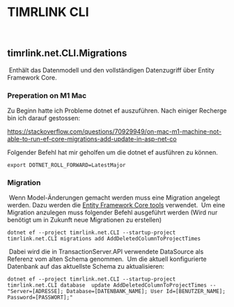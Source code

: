 # TIMRLINK CLI
​
​
## timrlink.net.CLI.Migrations
​
Enthält das Datenmodell und den vollständigen Datenzugriff über Entity Framework Core.
​
### Preperation on M1 Mac

Zu Beginn hatte ich Probleme dotnet ef auszuführen. Nach einiger Recherge bin ich darauf gestossen:

https://stackoverflow.com/questions/70929949/on-mac-m1-machine-not-able-to-run-ef-core-migrations-add-update-in-asp-net-co

Folgender Befehl hat mir geholfen um die dotnet ef ausführen zu können. 

```
export DOTNET_ROLL_FORWARD=LatestMajor
```

### Migration
​
Wenn Model-Änderungen gemacht werden muss eine Migration angelegt werden.
Dazu werden die [Entity Framework Core tools](https://docs.microsoft.com/en-gb/ef/core/miscellaneous/cli/dotnet) verwendet. 
​
Um eine Migration anzulegen muss folgender Befehl ausgeführt werden (Wird nur benötigt um in Zukunft neue Migrationen zu erstellen)
​
```
dotnet ef --project timrlink.net.CLI --startup-project timrlink.net.CLI migrations add AddDeletedColumnToProjectTimes 
```
​
Dabei wird die in TransactionServer.API verwendete DataSource als Referenz vom alten Schema genommen.
​
Um die aktuell konfigurierte Datenbank auf das aktuellste Schema zu aktualisieren:
​
```
dotnet ef --project timrlink.net.CLI --startup-project timrlink.net.CLI database  update AddDeletedColumnToProjectTimes -- "Server=[ADRESSE]; Database=[DATENBANK_NAME]; User Id=[BENUTZER_NAME]; Password=[PASSWORT];"

```